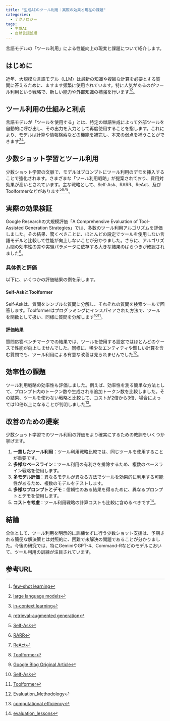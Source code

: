 ```yaml
---
title: "生成AIのツール利用：実際の効果と現在の課題"
categories:
  - テクノロジー
tags:
  - 生成AI
  - 自然言語処理
---
```

言語モデルの「ツール利用」による性能向上の現実と課題について紹介します。

## はじめに
近年、大規模な言語モデル（LLM）は最新の知識や複雑な計算を必要とする質問に答えるために、ますます頻繁に使用されています。特に人気があるのがツール利用という戦略で、新しい能力や外部知識の補強を行います[^1][^2]。

## ツール利用の仕組みと利点
言語モデルが「ツールを使用する」とは、特定の単語生成によって外部ツールを自動的に呼び出し、その出力を入力として再度使用することを指します。これにより、モデルは計算や情報検索などの機能を補完し、本来の弱点を補うことができます[^3][^4]。

## 少数ショット学習とツール利用
少数ショット学習の文脈で、モデルはプロンプトにツール利用のデモを挿入することで強化されます。さまざまな「ツール利用戦略」が提案されており、費用対効果が高いとされています。主な戦略として、Self-Ask、RARR、ReAct、及びToolformerなどがあります[^5][^6][^7][^8]。

## 実際の効果検証
Google Researchの大規模評価「A Comprehensive Evaluation of Tool-Assisted Generation Strategies」では、多数のツール利用アルゴリズムを評価しました。その結果、驚くべきことに、ほとんどの設定でツールを使用しない言語モデルと比較して性能が向上しないことが分かりました。さらに、アルゴリズム間の効率性の差や実験パラメータに依存する大きな結果のばらつきが確認されました[^9]。

### 具体例と評価
以下に、いくつかの評価結果の例を示します。

#### Self-AskとToolformer
Self-Askは、質問をシンプルな質問に分解し、それぞれの質問を検索ツールで回答します。Toolformerはプログラミングにインスパイアされた方法で、ツールを関数として扱い、同様に質問を分解します[^5][^8]。

#### 評価結果
質問応答ベンチマークでの結果では、ツールを使用する設定ではほとんどのケースで性能が向上しませんでした。同様に、稀少なエンティティや難しい計算を含む質問でも、ツール利用による有意な改善は見られませんでした[^10]。

## 効率性の課題
ツール利用戦略の効率性も評価しました。例えば、効率性を測る簡単な方法として、プロンプト内のトークン数や生成される追加トークン数を比較しました。その結果、ツールを使わない戦略と比較して、コストが2倍から3倍、場合によっては10倍以上になることが判明しました[^11]。

## 改善のための提案
少数ショット学習でのツール利用の評価をより確実にするための教訓をいくつか挙げます。
1. **一貫したツール利用**：ツール利用戦略比較では、同じツールを使用することが重要です。
2. **多様なベースライン**：ツール利用の有利さを排除するため、複数のベースライン戦略を使用します。
3. **多モデル評価**：異なるモデルが異なる方法でツールを効果的に利用する可能性があるため、複数のモデルをテストします。
4. **多様なプロンプトとデモ**：信頼性のある結果を得るために、異なるプロンプトとデモを使用します。
5. **コストを考慮**：ツール利用戦略の計算コストも比較に含めるべきです[^12]。

## 結論
全体として、ツール利用を明示的に訓練せずに行う少数ショット支援は、予期される簡便な解決策とは対照的に、困難で未解決の問題であることが分かりました。今後の研究では、特にGeminiやGPT-4、Command-Rなどのモデルにおいて、ツール利用の訓練が注目されています。

## 参考URL
[^1]: [few-shot learning](https://atmarkit.itmedia.co.jp/ait/articles/2308/03/news016.html)
[^2]: [large language models](https://atmarkit.itmedia.co.jp/ait/articles/2303/13/news013.html)
[^3]: [in-context learning](https://qiita.com/kernelian/items/6e8f0e7df8c5078eca6c)
[^4]: [retrieval-augmented generation](https://blogs.nvidia.co.jp/2023/11/17/what-is-retrieval-augmented-generation/)
[^5]: [Self-Ask](https://zenn.dev/jow/articles/ca6343dbf3ec8d)
[^6]: [RARR](https://arxiv.org/abs/2210.08726)
[^7]: [ReAct](https://ja.legacy.reactjs.org/)
[^8]: [Toolformer](https://ai-scholar.tech/large-language-models/Toolformer)
[^9]: [Google Blog Original Article](https://research.google/blog/few-shot-tool-use-doesnt-really-work-yet/)
[^10]: [Evaluation_Methodology](https://atmarkit.itmedia.co.jp/ait/articles/2308/22/news024.html)
[^11]: [computational efficiency](https://www.linguee.jp/%E8%8B%B1%E8%AA%9E-%E6%97%A5%E6%9C%AC%E8%AA%9E/%E7%BF%BB%E8%A8%B9/computational+efficiency.html)
[^12]: [evaluation_lessons](https://arxiv.org/abs/2307.08726)
